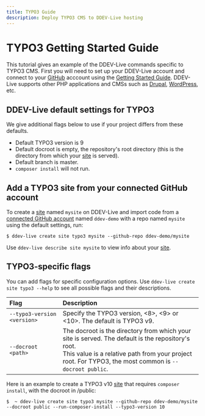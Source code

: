 ```yaml
---
title: TYPO3 Guide
description: Deploy TYPO3 CMS to DDEV-Live hosting 
---
```

# TYPO3 Getting Started Guide

This tutorial gives an example of the DDEV-Live commands specific to TYPO3 CMS. First you will need to set up your DDEV-Live account and connect to your [GitHub](https://docs.ddev.com/github/) acccount using the [Getting Started Guide](https://docs.ddev.com/getting-started/). DDEV-Live supports other PHP applications and CMSs such as [Drupal](https://docs.ddev.com/drupal-guide/), [WordPress](https://docs.ddev.com/typo3-guide/), etc.

## DDEV-Live default settings for TYPO3
We give additional flags below to use if your project differs from these defaults.

- Default TYPO3 version is 9
- Default docroot is empty, the repository's root directory (this is the directory from which your [site](sites.md) is served).
- Default branch is master.
- `composer install` will not run.

## Add a TYPO3 site from your connected GitHub account
To create a [site](https://docs.ddev.com/sites/) named `mysite` on DDEV-Live and import code from a [connected GitHub account](https://docs.ddev.com/github/) named `ddev-demo` with a repo named `mysite` using the default settings, run:

```
$ ddev-live create site typo3 mysite --github-repo ddev-demo/mysite
```

Use `ddev-live describe site mysite` to view info about your [site](https://docs.ddev.com/sites/).

## TYPO3-specific flags
You can add flags for specific configuration options. Use `ddev-live create site typo3 --help` to see all possible flags and their descriptions.

| Flag | Description |
| :---- | :----------- |
| `--typo3-version <version>` |Specify the TYPO3 version, <8>, <9> or <10>. The default is TYPO3 v9. |
| `--docroot <path>` |The docroot is the directory from which your site is served. The default is the repository's root. <br> This value is a relative path from your project root. For TYPO3, the most common is `--docroot public`. |

Here is an example to create a TYPO3 v10 [site](https://docs.ddev.com/sites/) that requires `composer install`, with the docroot in /public:
```
$  ~ ddev-live create site typo3 mysite --github-repo ddev-demo/mysite --docroot public --run-composer-install --typo3-version 10
```
